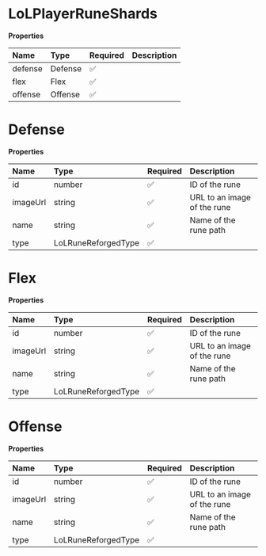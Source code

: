 # LoLPlayerRuneShards

**Properties**

| Name    | Type    | Required | Description |
| :------ | :------ | :------- | :---------- |
| defense | Defense | ✅       |             |
| flex    | Flex    | ✅       |             |
| offense | Offense | ✅       |             |

# Defense

**Properties**

| Name     | Type                | Required | Description                 |
| :------- | :------------------ | :------- | :-------------------------- |
| id       | number              | ✅       | ID of the rune              |
| imageUrl | string              | ✅       | URL to an image of the rune |
| name     | string              | ✅       | Name of the rune path       |
| type     | LoLRuneReforgedType | ✅       |                             |

# Flex

**Properties**

| Name     | Type                | Required | Description                 |
| :------- | :------------------ | :------- | :-------------------------- |
| id       | number              | ✅       | ID of the rune              |
| imageUrl | string              | ✅       | URL to an image of the rune |
| name     | string              | ✅       | Name of the rune path       |
| type     | LoLRuneReforgedType | ✅       |                             |

# Offense

**Properties**

| Name     | Type                | Required | Description                 |
| :------- | :------------------ | :------- | :-------------------------- |
| id       | number              | ✅       | ID of the rune              |
| imageUrl | string              | ✅       | URL to an image of the rune |
| name     | string              | ✅       | Name of the rune path       |
| type     | LoLRuneReforgedType | ✅       |                             |

<!-- This file was generated by liblab | https://liblab.com/ -->
